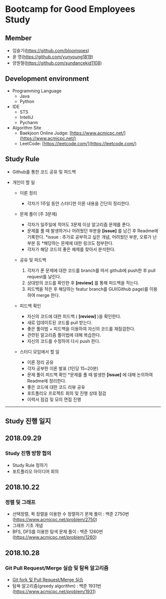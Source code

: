 # Bootcamp for Good Employees Study

## Member
 * 임슬기(https://github.com/bloomspes)
 * 윤 영(https://github.com/yunyoung1819)
 * 양원철(https://github.com/sundancekid1108)
 
 
 ## Development environment
 * Programming Language
     * Java
     * Python
 * IDE
      * STS
      * IntelliJ
      * Pycharm
 * Algorithm Site
      * Baekjoon Online Judge: [https://www.acmicpc.net/](https://www.acmicpc.net/)
      * LeetCode: [https://leetcode.com/](https://leetcode.com/)
 
 
 ## Study Rule
 * Github를 통한 코드 공유 및 피드백
    
 * 개인이 할 일
    * 이론 정리
      * 각자가 1주일 동안 스터디한 이론 내용을 간단히 정리한다.
    * 문제 풀이 (주 3문제)
      * 각자가 일주일에 적어도 3문제 이상 알고리즘 문제를 푼다.
      * 문제를 풀 때 발생하거나 어려웠던 부분을 **[issue]** 를 남긴 후 Readme에 기록한다.
        *issue : 추가로 공부하고 싶은 개념, 어려웠던 부분, 오류가 난 부분 등
        *해당하는 문제에 대한 링크도 첨부한다.
      * 각자가 해당 코드의 좋은 예제를 찾아서 분석한다.
   
    * 공유 및 피드백 
      1. 각자가 푼 문제에 대한 코드를 branch를 따서 github에 push한 후 pull request를 날린다.
      2. 상대방의 코드를 확인한 후 **[review]** 를 통해 피드백을 적는다.
      3. 피드백을 적은 후 해당하는 featur branch를 GUI(Github page)를 이용하여 merge 한다.
      
    * 피드백 확인
      * 자신의 코드에 대한 피드백 ( **[review]** )을 확인한다.
      * 새로 업데이트된 코드를 pull 받는다.
      * 좋은 풀이법 + 피드백을 이용하여 자신의 코드를 재점검한다.
      * 관련된 알고리즘 풀이법에 대해 복습한다.
      * 자신의 코드를 수정하여 다시 push 한다.
      
    * 스터디 모임에서 할 일
      * 이론 정리 공유
      * 각자 공부한 이론 발표 (1인당 15~20분)
      * 문제 풀이 피드백 확인
        *문제를 풀 때 발생한 **[issue]** 에 대해 논의하여 Readme에 정리한다.
      * 좋은 코드에 대한 코드 리뷰 공유
      * 포트폴리오 프로젝트 회의 및 진행 상태 점검
      * 이력서 점검 및 모의 면접 진행
      
 ---
 ## Study 진행 일지
 
 ## 2018.09.29
 ### Study 진행 방향 협의
 * Study Rule 정하기
 * 포트폴리오 아이디어 회의
 
 ## 2018.10.22
 ### 정렬 및 그래프 
 * 선택정렬, 퀵 정렬을 이용한 수 정렬하기 문제 풀이 : 백준 2750번 (https://www.acmicpc.net/problem/2750)
 * 그래프 기초 개념
 * BFS, DFS를 이용한 탐색 문제 풀이 : 백준 1260번 (https://www.acmicpc.net/problem/1260)
 
 ## 2018.10.28
 ### Git Pull Request/Merge 실습 및 탐욕 알고리즘
 * [Git fork 및 Pull Request/Merge 실습](https://github.com/Bootcamp-for-Goodemployees/projects/blob/master/projects/src/young/md/git_study.md)
 * 탐욕 알고리즘(greedy algorithm) : 백준 1931번 (https://www.acmicpc.net/problem/1931)
 
      
 
